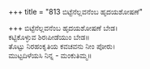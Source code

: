 +++
title = "813 ಬಿಟ್ಟೆನೆಲ್ಲವನೆಂಬ ಹೃದಯಶೋಷಣೆ"

+++
ಬಿಟ್ಟೆನೆಲ್ಲವನೆಂಬ ಹೃದಯಶೋಷಣೆ ಬೇಡ।  
ಕಟ್ಟಿಕೊಳ್ಳುವ ಶಿರಃಪೀಡೆಯುಂ ಬೇಡ॥  
ತೊಟ್ಟು ನಿರಹಂಕೃತಿಯ ಕವಚವನು ನೀಂ ಪೋರು।  
ಮುಟ್ಟದಿಳೆಯಸಿ ನಿನ್ನ - ಮಂಕುತಿಮ್ಮ॥  
